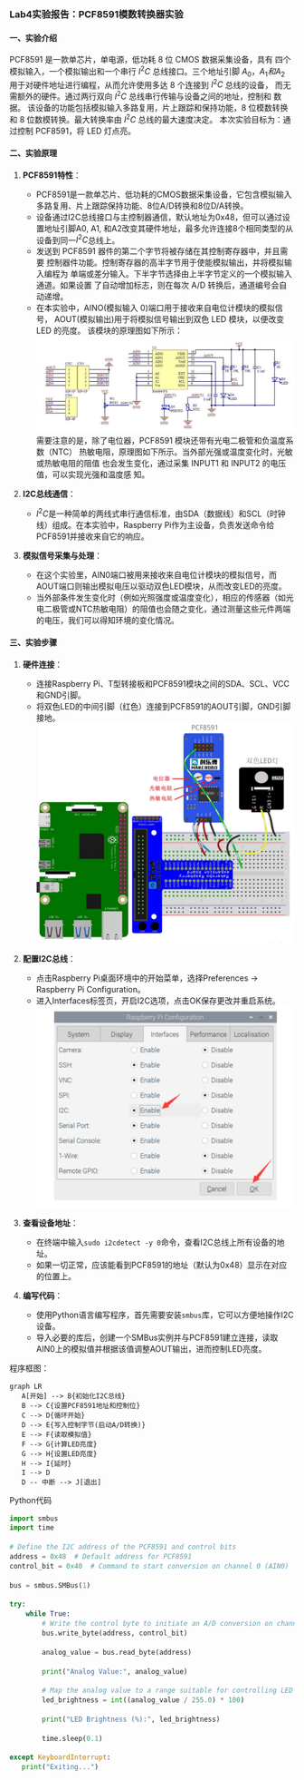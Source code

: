 ### Lab4实验报告：PCF8591模数转换器实验

#### 一、实验介绍
PCF8591 是一款单芯片，单电源，低功耗 8 位 CMOS 数据采集设备，具有
四个模拟输入，一个模拟输出和一个串行 $I^2C$ 总线接口。三个地址引脚 $A_0，A_1
和 A_2$ 用于对硬件地址进行编程，从而允许使用多达 8 个连接到 $I^2C$ 总线的设备，
而无需额外的硬件。通过两行双向 $I^2C$ 总线串行传输与设备之间的地址，控制和
数据。
该设备的功能包括模拟输入多路复用，片上跟踪和保持功能，8 位模数转换
和 8 位数模转换。最大转换率由 $I^2C$ 总线的最大速度决定。
本次实验目标为：通过控制 PCF8591，将 LED 灯点亮。


#### 二、实验原理
1. **PCF8591特性**：
   - PCF8591是一款单芯片、低功耗的CMOS数据采集设备，它包含模拟输入多路复用、片上跟踪保持功能、8位A/D转换和8位D/A转换。
   - 设备通过I2C总线接口与主控制器通信，默认地址为0x48，但可以通过设置地址引脚A0, A1, 和A2改变其硬件地址，最多允许连接8个相同类型的从设备到同一$I^2C$总线上。
   - 发送到 PCF8591 器件的第二个字节将被存储在其控制寄存器中，并且需要
   控制器件功能。控制寄存器的高半字节用于使能模拟输出，并将模拟输入编程为
   单端或差分输入。下半字节选择由上半字节定义的一个模拟输入通道。如果设置
   了自动增加标志，则在每次 A/D 转换后，通道编号会自动递增。
   - 在本实验中，AINO(模拟输入 0)端口用于接收来自电位计模块的模拟信号，
   AOUT(模拟输出)用于将模拟信号输出到双色 LED 模块，以便改变 LED 的亮度。
   该模块的原理图如下所示：
      ![alt text](images/image-6.png)
   需要注意的是，除了电位器，PCF8591 模块还带有光电二极管和负温度系数（NTC）
   热敏电阻，原理图如下所示。当外部光强或温度变化时，光敏或热敏电阻的阻值
   也会发生变化，通过采集 INPUT1 和 INPUT2 的电压值，可以实现光强和温度感
   知。


2. **I2C总线通信**：
   - $I^2C$是一种简单的两线式串行通信标准，由SDA（数据线）和SCL（时钟线）组成。在本实验中，Raspberry Pi作为主设备，负责发送命令给PCF8591并接收来自它的响应。

3. **模拟信号采集与处理**：
   - 在这个实验里，AIN0端口被用来接收来自电位计模块的模拟信号，而AOUT端口则输出模拟电压以驱动双色LED模块，从而改变LED的亮度。
   - 当外部条件发生变化时（例如光照强度或温度变化），相应的传感器（如光电二极管或NTC热敏电阻）的阻值也会随之变化，通过测量这些元件两端的电压，我们可以得知环境的变化情况。

#### 三、实验步骤
1. **硬件连接**：
   - 连接Raspberry Pi、T型转接板和PCF8591模块之间的SDA、SCL、VCC和GND引脚。
   - 将双色LED的中间引脚（红色）连接到PCF8591的AOUT引脚，GND引脚接地。
   ![alt text](images/image-5.png)

2. **配置I2C总线**：
   - 点击Raspberry Pi桌面环境中的开始菜单，选择Preferences -> Raspberry Pi Configuration。
   - 进入Interfaces标签页，开启I2C选项，点击OK保存更改并重启系统。
     ![alt text](images/image-4.png)
  
3. **查看设备地址**：
   - 在终端中输入`sudo i2cdetect -y 0`命令，查看I2C总线上所有设备的地址。
   - 如果一切正常，应该能看到PCF8591的地址（默认为0x48）显示在对应的位置上。 

4. **编写代码**：
   - 使用Python语言编写程序，首先需要安装`smbus`库，它可以方便地操作I2C设备。
   - 导入必要的库后，创建一个SMBus实例并与PCF8591建立连接，读取AIN0上的模拟值并根据该值调整AOUT输出，进而控制LED亮度。

程序框图：
```mermaid
graph LR
   A[开始] --> B{初始化I2C总线}
   B --> C{设置PCF8591地址和控制位}
   C --> D{循环开始}
   D --> E{写入控制字节(启动A/D转换)}
   E --> F{读取模拟值}
   F --> G{计算LED亮度}
   G --> H{设置LED亮度}
   H --> I{延时}
   I --> D
   D -- 中断 --> J[退出]
```
Python代码
```python
import smbus
import time

# Define the I2C address of the PCF8591 and control bits
address = 0x48  # Default address for PCF8591
control_bit = 0x40  # Command to start conversion on channel 0 (AIN0)

bus = smbus.SMBus(1)

try:
    while True:
        # Write the control byte to initiate an A/D conversion on channel 0
        bus.write_byte(address, control_bit)
        
        analog_value = bus.read_byte(address)
        
        print("Analog Value:", analog_value)
        
        # Map the analog value to a range suitable for controlling LED brightness
        led_brightness = int((analog_value / 255.0) * 100)
        
        print("LED Brightness (%):", led_brightness)
        
        time.sleep(0.1)

except KeyboardInterrupt:
   print("Exiting...")
```